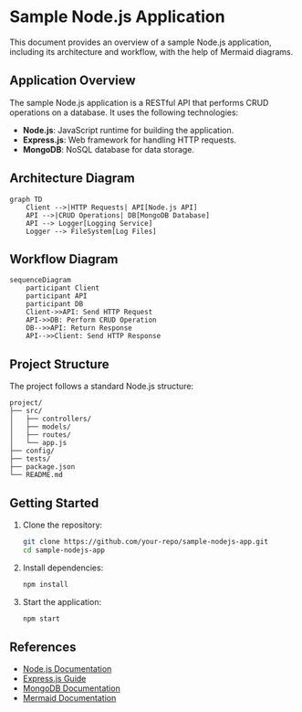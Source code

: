# Sample Node.js Application

This document provides an overview of a sample Node.js application, including its architecture and workflow, with the help of Mermaid diagrams.

## Application Overview

The sample Node.js application is a RESTful API that performs CRUD operations on a database. It uses the following technologies:

- **Node.js**: JavaScript runtime for building the application.
- **Express.js**: Web framework for handling HTTP requests.
- **MongoDB**: NoSQL database for data storage.

## Architecture Diagram

```mermaid
graph TD
    Client -->|HTTP Requests| API[Node.js API]
    API -->|CRUD Operations| DB[MongoDB Database]
    API --> Logger[Logging Service]
    Logger --> FileSystem[Log Files]
```

## Workflow Diagram

```mermaid
sequenceDiagram
    participant Client
    participant API
    participant DB
    Client->>API: Send HTTP Request
    API->>DB: Perform CRUD Operation
    DB-->>API: Return Response
    API-->>Client: Send HTTP Response
```

## Project Structure

The project follows a standard Node.js structure:

```
project/
├── src/
│   ├── controllers/
│   ├── models/
│   ├── routes/
│   └── app.js
├── config/
├── tests/
├── package.json
└── README.md
```

## Getting Started

1. Clone the repository:
   ```bash
   git clone https://github.com/your-repo/sample-nodejs-app.git
   cd sample-nodejs-app
   ```

2. Install dependencies:
   ```bash
   npm install
   ```

3. Start the application:
   ```bash
   npm start
   ```

## References

- [Node.js Documentation](https://nodejs.org/en/docs/)
- [Express.js Guide](https://expressjs.com/)
- [MongoDB Documentation](https://www.mongodb.com/docs/)
- [Mermaid Documentation](https://mermaid-js.github.io/mermaid/#/)
